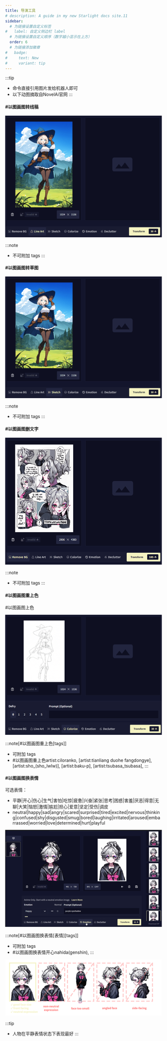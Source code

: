```yaml
---
title: 导演工具
# description: A guide in my new Starlight docs site.11
sidebar:
  # 为链接设置自定义标签
#   label: 自定义侧边栏 label
  # 为链接设置自定义顺序（数字越小显示在上方）
  order: 6
  # 为链接添加徽章
#   badge:
#     text: New
#     variant: tip
---
```


:::tip
- 命令直接引用图片发给机器人即可
- 以下动图摘取自NovelAi官网
:::

#### #以图画图转线稿

![alt text](../../../assets/转线稿.gif)

:::note
- 不可附加 tags
:::

#### #以图画图转草图

![alt text](../../../assets/转草图.gif)

:::note
- 不可附加 tags
:::

#### #以图画图删文字

![alt text](../../../assets/删文字.gif)

:::note
- 不可附加 tags
:::

#### #以图画图重上色

 #以图画图上色

![alt text](../../../assets/重上色.gif)

:::note[#以图画图重上色[tags]]
- 可附加 tags
- #以图画图重上色artist:ciloranko, [artist:tianliang duohe fangdongye], [artist:sho_(sho_lwlw)], [artist:baku-p], [artist:tsubasa_tsubasa],
:::

#### #以图画图换表情
 
可选表情：

- 平静|开心|伤心|生气|害怕|吃惊|疲惫|兴奋|紧张|思考|困惑|害羞|厌恶|得意|无聊|大笑|恼怒|激情|尴尬|担心|爱意|坚定|受伤|调皮
- neutral|happy|sad|angry|scared|surprised|tired|excited|nervous|thinking|confused|shy|disgusted|smug|bored|laughing|irritated|aroused|embarrassed|worried|love|determined|hurt|playful

![alt text](../../../assets/换表情1.png)

:::note[#以图画图换表情[表情][tags]]
- 可附加 tags
- #以图画图换表情开心nahida(genshin),
:::

![alt text](../../../assets/换表情2.png)

:::tip
- 人物在平静表情状态下表现最好
:::

